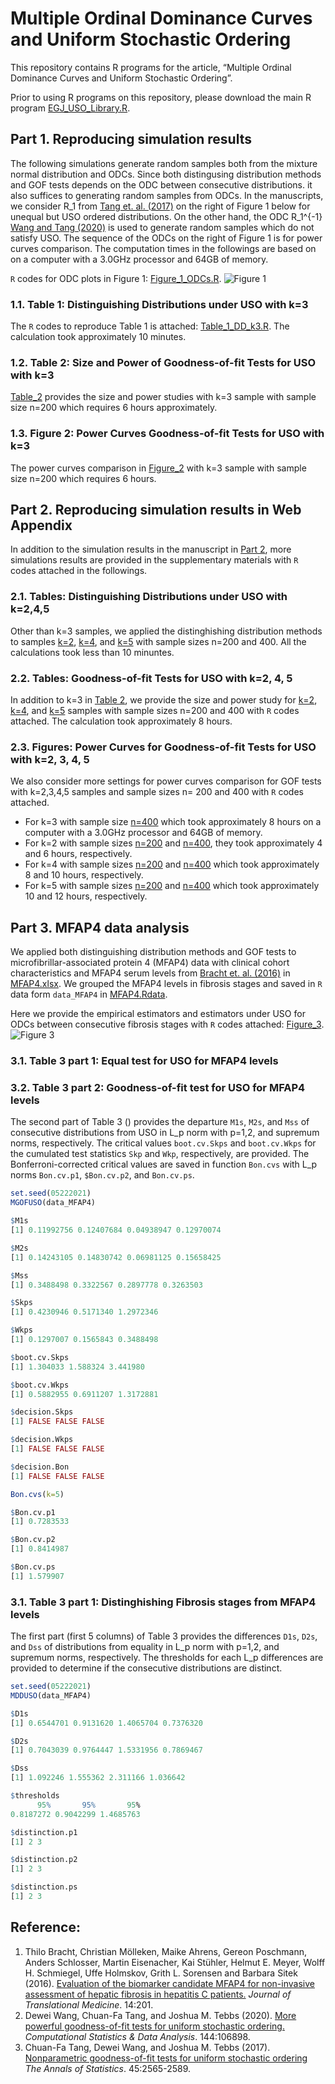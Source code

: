 # Multiple Ordinal Dominance Curves and Uniform Stochastic Ordering

This repository contains R programs for the article, “Multiple Ordinal Dominance Curves and Uniform Stochastic Ordering”. 
<!-- This article has been submitted for publication. -->

Prior to using R programs on this repository, please download the main R program [EGJ_USO_Library.R](https://raw.githubusercontent.com/cftang9/MSUSO/master/EGJ_USO_Library.r). 

## Part 1. Reproducing simulation results

The following simulations generate random samples both from the mixture normal distribution and ODCs. Since both distingusing distribution methods and GOF tests depends on the ODC between consecutive distributions. it also suffices to generating random samples from ODCs. In the manuscripts, we consider R_1 from [Tang et. al. (2017)](../master/README.md#reference) on the right of Figure 1 below for unequal but USO ordered distributions. On the other hand, the ODC R_1^{-1} [Wang and Tang (2020)](../master/README.md#reference) is used to generate random samples which do not satisfy USO. The sequence of the ODCs on the right of Figure 1 is for power curves comparison. The computation times in the followings are based on on a computer with a 3.0GHz processor and 64GB of memory. 

```R``` codes for ODC plots in Figure 1: [Figure_1_ODCs.R](../master/Figure_1_ODCs.R).
![Figure 1](../master/Figure_1_ODC_Plot.png)

### 1.1. Table 1: Distinguishing Distributions under USO with k=3

The ```R``` codes to reproduce Table 1 is attached: [Table_1_DD_k3.R](https://github.com/cftang9/MSUSO/blob/master/Table_1_DD_k3.R). The calculation took approximately 10 minutes. 

<!--2.1 Table 1 in Section 3 of the manuscript 
To reproduce Table 1, which involves four classic copulas: Clayton, Frank, Gumbel, and Gaussian, please run this R program:
[Clayton_Frank_Gumbel_and_Gaussian_n=100.R](https://raw.githubusercontent.com/cftang9/PQD/master/Restricted_t_FGM_and_CA_n%3D100.R).
But be aware of that, because the number of replications is 10,000, this program might take a long time to finish. As stated in our manuscript, our calculation of Table 1 took approximately 73 minutes on a computer with a 3.1GHz processor and 16GB of memory. 
-->

### 1.2. Table 2: Size and Power of Goodness-of-fit Tests for USO with k=3
[Table_2](https://github.com/cftang9/MSUSO/blob/master/Table_2_GOF_k3.R) provides the size and power studies with k=3 sample with sample size n=200 which requires 6 hours approximately. 

### 1.3. Figure 2: Power Curves Goodness-of-fit Tests for USO with k=3
The power curves comparison in [Figure_2](https://github.com/cftang9/MSUSO/blob/master/Figure_2_GOF_PowerCurves_k3_200.R)
with k=3 sample with sample size n=200 which requires 6 hours. 

## Part 2. Reproducing simulation results in Web Appendix
In addition to the simulation results in the manuscript in [Part 2](../master/README.md#part-2-reproducing-simulation-results), more simulations results are provided in the supplementary materials with ```R``` codes attached in the followings. 

### 2.1. Tables: Distinguishing Distributions under USO with k=2,4,5
Other than k=3 samples, we applied the distinghishing distribution methods to samples
[k=2](https://github.com/cftang9/MSUSO/blob/master/Supp_Table_DD_k2.R),
[k=4](https://github.com/cftang9/MSUSO/blob/master/Supp_Table_DD_k4.R),
and [k=5](https://github.com/cftang9/MSUSO/blob/master/Supp_Table_DD_k5.R)
with sample sizes n=200 and 400. All the calculations took less than 10 minuntes. 

### 2.2. Tables: Goodness-of-fit Tests for USO with k=2, 4, 5
In addition to k=3 in [Table 2](../master/README.md#22-table-2-size-and-power-of-goodness-of-fit-tests-for-uso-with-k3), 
we provide the size and power study for 
[k=2](https://github.com/cftang9/MSUSO/blob/master/Supp_Table_GOF_k2.R),
[k=4](https://github.com/cftang9/MSUSO/blob/master/Supp_Table_GOF_k4.R),
and [k=5](https://github.com/cftang9/MSUSO/blob/master/Supp_Table_GOF_k5.R)
samples with sample sizes n=200 and 400 with ```R``` codes attached. The calculation took approximately 8 hours. 

### 2.3. Figures: Power Curves for Goodness-of-fit Tests for USO with k=2, 3, 4, 5
We also consider more settings for power curves comparison for GOF tests with k=2,3,4,5 samples and sample sizes n= 200 and 400 with ```R``` codes attached.
* For k=3 with sample size [n=400](https://github.com/cftang9/MSUSO/blob/master/Supp_Figure_GOF_PowerCurves_k3_400.R) which took approximately 8 hours on a computer with a 3.0GHz processor and 64GB of memory. 
* For k=2 with sample sizes [n=200](https://github.com/cftang9/MSUSO/blob/master/Supp_Figure_GOF_PowerCurves_k2_200.R) and [n=400](https://github.com/cftang9/MSUSO/blob/master/Supp_Figure_GOF_PowerCurves_k2_400.R), they took approximately 4 and 6 hours, respectively.  
* For k=4 with sample sizes [n=200](https://github.com/cftang9/MSUSO/blob/master/Supp_Figure_GOF_PowerCurves_k4_200.R) and [n=400](https://github.com/cftang9/MSUSO/blob/master/Supp_Figure_GOF_PowerCurves_k4_400.R) which took approximately 8 and 10 hours, respectively. 
* For k=5 with sample sizes [n=200](https://github.com/cftang9/MSUSO/blob/master/Supp_Figure_GOF_PowerCurves_k5_200.R) and [n=400](https://github.com/cftang9/MSUSO/blob/master/Supp_Figure_GOF_PowerCurves_k5_400.R) which took approximately 10 and 12 hours, respectively. 

## Part 3. MFAP4 data analysis
We applied both distinguishing distribution methods and GOF tests to microfibrillar-associated protein 4 (MFAP4) data with clinical cohort characteristics and MFAP4 serum levels from [Bracht et. al. (2016)](../master/README.md#reference) in [MFAP4.xlsx](https://static-content.springer.com/esm/art%3A10.1186%2Fs12967-016-0952-3/MediaObjects/12967_2016_952_MOESM1_ESM.xlsx). We grouped the MFAP4 levels in fibrosis stages and saved in ```R``` data form ```data_MFAP4``` in [MFAP4.Rdata](../master/MFAP4.Rdata). 

Here we provide the empirical estimators and estimators under USO for ODCs between consecutive fibrosis stages with 
```R``` codes attached: [Figure_3](../master/Figure_3_MFAP4.R).
![Figure 3](../master/Figure_3_MFAP4.png)

### 3.1. Table 3 part 1: Equal test for USO for MFAP4 levels


### 3.2. Table 3 part 2: Goodness-of-fit test for USO for MFAP4 levels

The second part of Table 3 () provides the departure ```M1s```, ```M2s```, and ```Mss``` of consecutive distributions from USO in L_p norm with p=1,2, and supremum norms, respectively. The critical values ```boot.cv.Skps``` and ```boot.cv.Wkps``` for the cumulated test statistics ```Skp``` and ```Wkp```, respectively, are provided. The Bonferroni-corrected critical values are saved in function ```Bon.cvs``` with L_p norms ```Bon.cv.p1```, ```$Bon.cv.p2```, and ```Bon.cv.ps```. 
```R
set.seed(05222021)
MGOFUSO(data_MFAP4)
```
```R
$M1s
[1] 0.11992756 0.12407684 0.04938947 0.12970074

$M2s
[1] 0.14243105 0.14830742 0.06981125 0.15658425

$Mss
[1] 0.3488498 0.3322567 0.2897778 0.3263503

$Skps
[1] 0.4230946 0.5171340 1.2972346

$Wkps
[1] 0.1297007 0.1565843 0.3488498

$boot.cv.Skps
[1] 1.304033 1.588324 3.441980

$boot.cv.Wkps
[1] 0.5882955 0.6911207 1.3172881

$decision.Skps
[1] FALSE FALSE FALSE

$decision.Wkps
[1] FALSE FALSE FALSE

$decision.Bon
[1] FALSE FALSE FALSE
```
```R
Bon.cvs(k=5)
```
```R
$Bon.cv.p1
[1] 0.7283533

$Bon.cv.p2
[1] 0.8414987

$Bon.cv.ps
[1] 1.579907
```



### 3.1. Table 3 part 1: Distinghishing Fibrosis stages from MFAP4 levels
The first part (first 5 columns) of Table 3 provides the differences ```D1s```, ```D2s```, and ```Dss``` of distributions from equality in L_p norm with p=1,2, and supremum norms, respectively. The thresholds for each L_p differences are provided to determine if the consecutive distributions are distinct. 
```R
set.seed(05222021)
MDDUSO(data_MFAP4)
```
```R
$D1s
[1] 0.6544701 0.9131620 1.4065704 0.7376320

$D2s
[1] 0.7043039 0.9764447 1.5331956 0.7869467

$Dss
[1] 1.092246 1.555362 2.311166 1.036642

$thresholds
      95%       95%       95% 
0.8187272 0.9042299 1.4685763 

$distinction.p1
[1] 2 3

$distinction.p2
[1] 2 3

$distinction.ps
[1] 2 3
```


## Reference: 
1. Thilo Bracht, Christian Mölleken, Maike Ahrens, Gereon Poschmann, Anders Schlosser, Martin Eisenacher, Kai Stühler, Helmut E. Meyer, Wolff H. Schmiegel, Uffe Holmskov, Grith L. Sorensen and Barbara Sitek (2016). [Evaluation of the biomarker candidate MFAP4 for non-invasive assessment of hepatic fibrosis in hepatitis C patients.](https://translational-medicine.biomedcentral.com/articles/10.1186/s12967-016-0952-3) *Journal of Translational Medicine*. 14:201.
2. Dewei Wang, Chuan-Fa Tang, and Joshua M. Tebbs (2020). [More powerful goodness-of-fit tests for uniform stochastic ordering.](http://www.sciencedirect.com/science/article/pii/S0167947319302531) *Computational Statistics & Data Analysis*. 144:106898.
3. Chuan-Fa Tang, Dewei Wang, and Joshua M. Tebbs (2017). [Nonparametric goodness-of-fit tests for uniform stochastic ordering](https://projecteuclid.org/euclid.aos/1513328583) *The Annals of Statistics*. 45:2565-2589.


